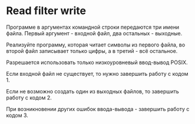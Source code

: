 # Read filter write

Программе в аргументах командной строки передаются три имени файла. Первый аргумент - входной файл, два остальных - выходные.

Реализуйте программу, которая читает символы из первого файла, во второй файл записывает только цифры, а в третий - всё остальное.

Разрешается использовать только низкоуровневый ввод-вывод POSIX.

Если входной файл не существует, то нужно завершить работу с кодом 1.

Если не возможно создать один из выходных файлов, то завершить работу с кодом 2.

При возникновении других ошибок ввода-вывода - завершить работу с кодом 3.